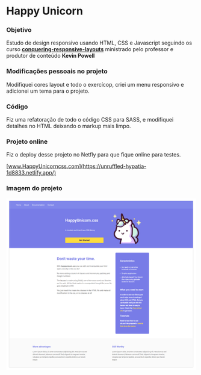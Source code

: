 # Happy Unicorn
### Objetivo
Estudo de design responsivo usando HTML, CSS e Javascript seguindo os curso [**conquering-responsive-layouts**](https://courses.kevinpowell.co/courses/conquering-responsive-layouts/233002-introduction/1007804-intro-why-the-course-is-formatted-in-this-way)
ministrado pelo professor e produtor de conteúdo **Kevin Powell**

### Modificações pessoais no projeto

Modifiquei cores layout e todo  o exercícop, criei um menu responsivo e adicionei um tema para o projeto.

### Código

Fiz uma refatoração de todo o código CSS para SASS, e modifiquei detalhes no HTML deixando o markup mais limpo.

### Projeto online

Fiz o deploy desse projeto no Netfly para que fique online para testes.

[www.HappyUnicorncss.com](https://unruffled-hypatia-1d8833.netlify.app/)

### Imagem do projeto

![](img/readme-tela.png)
